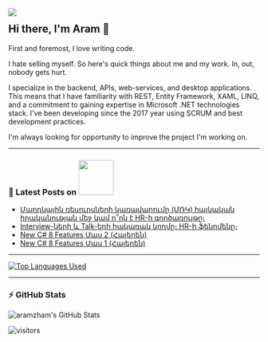 <div style="float:left">
  <a href="https://www.linkedin.com/in/aram-zhamkochyan/" rel="nofollow">
<img src="https://github.com/saadeghi/saadeghi/blob/master/dino.gif" style="max-width:100%;">
</a>
  </div>

## Hi there, I'm Aram :wave:
 
First and foremost, I love writing code.

I hate selling myself. So here's quick things about me and my work. In, out, nobody gets hurt.

I specialize in the backend, APIs, web-services, and desktop applications. This means that I have familiarity with REST, Entity Framework, XAML, LINQ, and a commitment to gaining expertise in Microsoft .NET technologies stack. I've been developing since the 2017 year using SCRUM and best development practices.

I'm always looking for opportunity to improve the project I'm working on.


<!-- ### Spotify Playing 🎧

[<img src="https://now-playing-codestackr.vercel.app/api/spotify-playing" alt="codeSTACKr Spotify Playing" width="350" />](https://open.spotify.com/user/swyqyimdc12jajde4vpwd2x1b) -->

---

### 📕 Latest Posts on [<img width="70px" src="https://img.shields.io/badge/medium-%2312100E.svg?&style=for-the-badge&logo=medium&logoColor=white"/>](https://medium.com/@vanikhakobyan)

<!-- BLOG-POST-LIST:START -->
- [Մարդկային ռեսուրսների կառավարումը (ՄՌԿ) հայկական իրականության մեջ կամ ո՞րն է HR-ի գործառույթը։](https://medium.com/@vanikhakobyan/%D5%B4%D5%A1%D6%80%D5%A4%D5%AF%D5%A1%D5%B5%D5%AB%D5%B6-%D5%BC%D5%A5%D5%BD%D5%B8%D6%82%D6%80%D5%BD%D5%B6%D5%A5%D6%80%D5%AB-%D5%AF%D5%A1%D5%BC%D5%A1%D5%BE%D5%A1%D6%80%D5%B8%D6%82%D5%B4%D5%A8-%D5%B4%D5%BC%D5%AF-%D5%B0%D5%A1%D5%B5%D5%AF%D5%A1%D5%AF%D5%A1%D5%B6-%D5%AB%D6%80%D5%A1%D5%AF%D5%A1%D5%B6%D5%B8%D6%82%D5%A9%D5%B5%D5%A1%D5%B6-%D5%B4%D5%A5%D5%BB-%D5%AF%D5%A1%D5%B4-%D5%B8-%D6%80%D5%B6-%D5%A7-hr-%D5%AB-%D5%A3%D5%B8%D6%80%D5%AE%D5%A1%D5%BC%D5%B8%D6%82%D5%B5%D5%A9%D5%A8-ec62af7cc2f2?source=rss-7d6aaa67b72a------2)
- [Interview-ների և Talk-երի հակառակ կողմը։ HR-ի ֆենոմենը։](https://medium.com/@vanikhakobyan/interview-%D5%B6%D5%A5%D6%80%D5%AB-%D6%87-talk-%D5%A5%D6%80%D5%AB-%D5%B0%D5%A1%D5%AF%D5%A1%D5%BC%D5%A1%D5%AF-%D5%AF%D5%B8%D5%B2%D5%B4%D5%A8-hr-%D5%AB-%D6%86%D5%A5%D5%B6%D5%B8%D5%B4%D5%A5%D5%B6%D5%A8-7f9844584954?source=rss-7d6aaa67b72a------2)
- [New C# 8 Features Մաս 2 (Հայերեն)](https://medium.com/@vanikhakobyan/new-c-8-features-%D5%B4%D5%A1%D5%BD-2-%D5%B0%D5%A1%D5%B5%D5%A5%D6%80%D5%A5%D5%B6-6c8951bcb89b?source=rss-7d6aaa67b72a------2)
- [New C# 8 Features Մաս 1 (Հայերեն)](https://medium.com/@vanikhakobyan/new-c-8-features-%D5%B4%D5%A1%D5%BD-1-%D5%B0%D5%A1%D5%B5%D5%A5%D6%80%D5%A5%D5%B6-504d4e80e4f6?source=rss-7d6aaa67b72a------2)
<!-- BLOG-POST-LIST:END -->

---

[![Top Languages Used](https://github-readme-stats.vercel.app/api/top-langs/?username=aramzham&layout=compact&theme=gruvbox)](https://github.com/anuraghazra/github-readme-stats)

---

### :zap: GitHub Stats

<img alt="aramzham's GitHub Stats" src="https://github-readme-stats.vercel.app/api?username=aramzham&show_icons=true&hide_border=true&hide=issues,contribs&hide_title=true" />

![visitors](https://visitor-badge.glitch.me/badge?page_id=aramzham)

<!--
**aramzham/aramzham** is a ✨ _special_ ✨ repository because its `README.md` (this file) appears on your GitHub profile.

Here are some ideas to get you started:

- 🔭 I’m currently working on ...
- 🌱 I’m currently learning ...
- 👯 I’m looking to collaborate on ...
- 🤔 I’m looking for help with ...
- 💬 Ask me about ...
- 📫 How to reach me: ...
- 😄 Pronouns: ...
- ⚡ Fun fact: ...
-->
